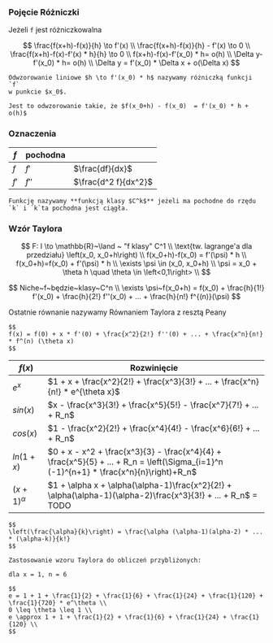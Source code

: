 ### Pojęcie Różniczki
Jeżeli `f` jest różniczkowalna

$$
\frac{f(x+h)-f(x)}{h} \to f'(x) \\
\frac{f(x+h)-f(x)}{h} - f'(x) \to 0 \\
\frac{f(x+h)-f(x)-f'(x) * h}{h} \to 0 \\
f(x+h)-f(x)-f'(x_0) * h= o(h) \\
\Delta y-f'(x_0) * h= o(h) \\
\Delta y = f'(x_0) * \Delta x + o(\Delta x)
$$

```{note}
Odwzorowanie liniowe $h \to f'(x_0) * h$ nazywamy różniczką funkcji `f`
w punkcie $x_0$.

Jest to odwzorowanie takie, że $f(x_0+h) - f(x_0)  = f'(x_0) * h + o(h)$
```

### Oznaczenia

| $f$ | pochodna | |
|---|---|---|
| $f$ | $f'$     | $\frac{df}{dx}$ |
| $f'$ | $f''$ | $\frac{d^2 f}{dx^2}$ |

```{admonition} Definicja
Funkcję nazywamy **funkcją klasy $C^k$** jeżeli ma pochodne do rzędu `k` i `k`ta pochodna jest ciągła.
```

### Wzór Taylora

$$
F: I \to \mathbb{R}~\land ~ "f klasy" C^1 \\
\text{tw. lagrange'a dla przedziału}
\left(x_0, x_0+h\right) \\
f(x_0+h)-f(x_0) = f'(\psi) * h \\
f(x_0+h)=f(x_0) + f'(\psi) * h \\
\exists \psi \in (x_0, x_0+h) \\
\psi = x_0 + \theta h \quad \theta \in \left<0,1\right> \\
$$

$$
Niche~f~będzie~klasy~C^n \\
\exists \psi~f(x_0+h) = f(x_0) + \frac{h}{1!} f'(x_0) + \frac{h}{2!} f''(x_0) + ... + \frac{h}{n!} f^{(n)}(\psi)
$$

Ostatnie równanie nazywamy Równaniem Taylora z resztą Peany


```{admonition} Wzór Macklorena
$$
f(x) = f(0) + x * f'(0) + \frac{x^2}{2!} f''(0) + ... + \frac{x^n}{n!} * f^(n) (\theta x)
$$
```

| $f(x)$ | Rozwinięcie |
|---|---|
| $e^x$ | $1 + x + \frac{x^2}{2!} + \frac{x^3}{3!} + ... + \frac{x^n}{n!} * e^{\theta x}$ |
| $sin(x)$ | $x - \frac{x^3}{3!} + \frac{x^5}{5!} - \frac{x^7}{7!} + ... + R_n$ |
| $cos(x)$ | $1 - \frac{x^2}{2!} + \frac{x^4}{4!} - \frac{x^6}{6!} + ... + R_n$ |
| $ln(1+x)$ | $0 + x - x^2 + \frac{x^3}{3} - \frac{x^4}{4} + \frac{x^5}{5} + ... + R_n = \left(\Sigma_{i=1}^n (-1)^{n+1} * \frac{x^n}{n}\right)+R_n$ |
| $(x+1)^\alpha$ | $1 + \alpha x + \alpha(\alpha-1)\frac{x^2}{2!} + \alpha(\alpha-1)(\alpha-2)\frac{x^3}{3!} + ... + R_n$ = TODO |

```{important}
$$
\left(\frac{\alpha}{k}\right) = \frac{\alpha (\alpha-1)(alpha-2) * ... * (\alpha-k)}{k!}
$$
```

```{tip}
Zastosowanie wzoru Taylora do obliczeń przybliżonych:

dla x = 1, n = 6

$$
e = 1 + 1 + \frac{1}{2} + \frac{1}{6} + \frac{1}{24} + \frac{1}{120} + \frac{1}{720} * e^\theta \\
0 \leq \theta \leq 1 \\
e \approx 1 + 1 + \frac{1}{2} + \frac{1}{6} + \frac{1}{24} + \frac{1}{120} \\
$$
```
